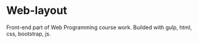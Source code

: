 # Web-layout

Front-end part of Web Programming course work.
Builded with gulp, html, css, bootstrap, js.
